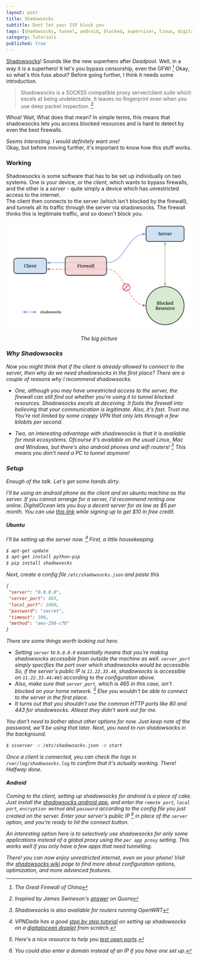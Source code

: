 ```yaml
---
layout: post
title: Shadowsocks
subtitle: Dont let your ISP block you
tags: [shadowsocks, tunnel, android, blocked, supervisor, linux, digitalocean]
category: Tutorials
published: true
---
```

[Shadowsocks](https://shadowsocks.org/)! Sounds like the new superhero after _Deadpool_. Well, in a way it _is_ a superhero! It let's you bypass censorship, even the GFW! [^gfw] Okay, so what's this fuss about? Before going further, I think it needs some introduction.

[^gfw]: The Great Firewall of China

>Shadowsocks is a SOCKS5 compatible proxy server/client suite which excels at being undetectable. It leaves no fingerprint even when you use deep packet inspection. [^quora]

[^quora]: Inspired by James Swineson's [answer](https://www.quora.com/What-is-shadowsocks/answer/James-Swineson) on Quora

Whoa! Wait, What does that mean? In simple terms, this means that shadowsocks lets you access blocked resources and is hard to detect by even the best firewalls.

_Seems Interesting. I would definitely want one!_  
Okay, but before moving further, it's important to know how this stuff works.

### Working

Shadowsocks is some software that has to be set up individually on two systems. One is your device, or the _client_, which wants to bypass firewalls, and the other is a _server_ - quite simply a device which has unrestricted access to the internet.  
The client then connects to the server (which isn't blocked by the firewall), and tunnels all its traffic through the server via shadowsocks. The firewall thinks this is legitimate traffic, and so doesn't block you.

![image](/img/shadowsocks/arch.svg)
<em><center>The big picture</center><em>

### Why Shadowsocks
Now you might think that if the client is already allowed to connect to the server, then why do we need shadowsocks in the first place?
There are a couple of reasons why I recommend shadowsocks.

* One, although you may have unrestricted access to the server, the firewall can still find out whether you're using it to tunnel blocked resources. Shadowsocks excels at deceiving. It fools the firewall into believing that your communication is legitimate. Also, it's fast. Trust me. You're not limited by some crappy VPN that only lets through a few kilobits per second.

* Two, an interesting advantage with shadowsocks is that it is available for most ecosystems. Ofcourse it's available on the usual Linux, Mac and Windows, but there's also android phones and wifi routers! [^openwrt] This means you don't need a PC to tunnel anymore!

[^openwrt]: Shadowsocks is also available for routers running OpenWRT

### Setup
Enough of the talk. Let's get some hands dirty.  

I'll be using an android phone as the client and an ubuntu machine as the server. If you cannot arrange for a server, I'd recommend renting one online. DigitalOcean lets you buy a decent server for as low as $5 per month. You can use [this link](https://m.do.co/c/ad1b7e083b2e) while signing up to get $10 in free credit.

#### Ubuntu
I'll be setting up the server now. [^vpndada] First, a little housekeeping.

[^vpndada]: VPNDada has a good [step by step tutorial](https://www.vpndada.com/how-to-setup-a-shadowsocks-server-on-digitalocean/) on setting up shadowsocks on a [digitalocean droplet](https://m.do.co/c/ad1b7e083b2e) from scratch.

```sh
$ apt-get update
$ apt-get install python-pip
$ pip install shadowsocks
```

Next, create a config file `/etc/shadowsocks.json` and paste this

```json
{
 "server": "0.0.0.0",
 "server_port": 465,
 "local_port": 1080,
 "password": "secret",
 "timeout": 300,
 "method": "aes-256-cfb"
}
```

There are some things worth looking out here.

* Setting `server` to `0.0.0.0` essentially means that you're making shadowsocks accessible from outside the machine as well. `server_port` simply specifies the port over which shadowsocks would be accessible. So, if the server's public IP is `11.22.33.44`, shadowsocks is accessible on `11.22.33.44:465` according to the configuration above.
* Also, make sure that `server_port`, which is 465 in this case, isn't blocked on your home network. [^testports] Else you wouldn't be able to connect to the server in the first place.
* It turns out that you shouldn't use the common HTTP ports like 80 and 443 for shadowsocks. Atleast they didn't work out for me.

[^testports]: Here's a nice resource to help you [test open ports](http://nikhilweee.me/reference/#test-outgoing-ports).

You don't need to bother about other options for now. Just keep note of the password, we'll be using that later. Next, you need to run shadowsocks in the background.

```sh
$ ssserver -c /etc/shadowsocks.json -d start
```

Once a client is connected, you can check the logs in `/var/log/shadowsocks.log` to confirm that it's actually working. There! Halfway done.

#### Android

Coming to the client, setting up shadowsocks for android is a piece of cake. Just install the [shadowsocks android app](https://play.google.com/store/apps/details?id=com.github.shadowsocks), and enter the `remote port`, `local port`, `encryption method` and `password` according to the config file you just created on the server. Enter your server's public IP [^domain] in place of the `server` option, and you're ready to hit the connect button.

[^domain]: You could also enter a domain instead of an IP if you have one set up.

An interesting option here is to selectively use shadowsocks for only some applications instead of a global proxy using the `per app proxy` setting. This works well if you only have a few apps that need tunnelling.

There! you can now enjoy unrestricted internet, even on your phone!
Visit the [shadowsocks wiki](https://github.com/shadowsocks/shadowsocks/wiki) page to find more about configuration options, optimization, and more advanced features.
